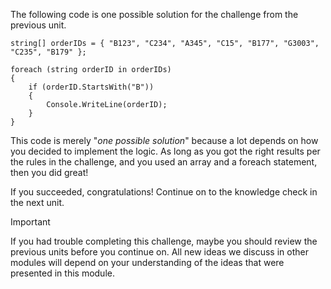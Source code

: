 The following code is one possible solution for the challenge from the previous unit.

```csharp-interactive
string[] orderIDs = { "B123", "C234", "A345", "C15", "B177", "G3003", "C235", "B179" };

foreach (string orderID in orderIDs)
{
    if (orderID.StartsWith("B"))
    {
        Console.WriteLine(orderID);
    }
}
```

This code is merely "*one possible solution*" because a lot depends on how you decided to implement the logic.  As long as you got the right results per the rules in the challenge, and you used an array and a foreach statement, then you did great!

If you succeeded, congratulations!  Continue on to the knowledge check in the next unit.

> [!IMPORTANT]
> If you had trouble completing this challenge, maybe you should review the previous units before you continue on.  All new ideas we discuss in other modules will depend on your understanding of the ideas that were presented in this module.